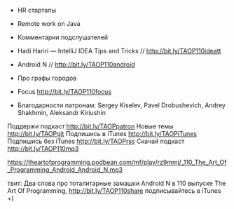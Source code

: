 + HR cтартапы
+ Remote work on Java
+ Комментарии подслушателей
+ Hadi Hariri — IntelliJ IDEA Tips and Tricks // http://bit.ly/TAOP110ideatt 
+ Android N // http://bit.ly/TAOP110android
+ Про графы городов
+ Focus http://bit.ly/TAOP110focus

+ Благодарности патронам: Sergey Kiselev, Pavel Drobushevich, Andrey Shakhmin, Aleksandr Kiriushin

Поддержи подкаст http://bit.ly/TAOPpatron
Новые темы http://bit.ly/TAOPgit
Подпишись в iTunes http://bit.ly/TAOPiTunes
Подпишись без iTunes http://bit.ly/TAOPrss
Скачай подкаст http://bit.ly/TAOP110mp3


https://theartofprogramming.podbean.com/mf/play/rz9mmj/_110_The_Art_Of_Programming_Android_Android_N.mp3

твит: 
Два слова про тоталитарные замашки Android N в 110 выпуске The Art Of Programming, http://bit.ly/TAOP110share подписывайтесь в iTunes +)